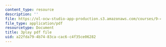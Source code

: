 ```yaml
---
content_type: resource
description: ''
file: https://ol-ocw-studio-app-production.s3.amazonaws.com/courses/9-40-introduction-to-neural-computation-spring-2018/a22fda794b7483cacac6c4f35ce06282_dNHqd6nGr5o.pdf
file_type: application/pdf
resourcetype: Document
title: 3play pdf file
uid: a22fda79-4b74-83ca-cac6-c4f35ce06282
---
```

